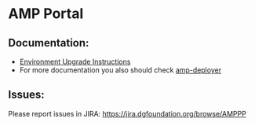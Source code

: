 
# AMP Portal

## Documentation:

* [Environment Upgrade Instructions](docs/environment-upgrade.md)
* For more documentation you also should check [amp-deployer](https://github.com/devgateway/amp-deployer)

## Issues:
Please report issues in JIRA: https://jira.dgfoundation.org/browse/AMPPP
